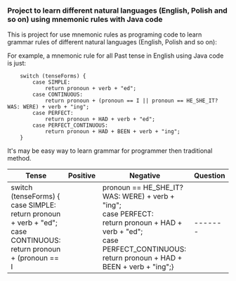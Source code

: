 ### Project to learn different natural languages (English, Polish and so on) using mnemonic rules with Java code
This is project for use mnemonic rules as programing code to learn grammar rules of different natural languages (English, Polish and so on):

For example, a mnemonic rule for all Past tense in English using Java code is just: 

        switch (tenseForms) {
            case SIMPLE:
                return pronoun + verb + "ed";
            case CONTINUOUS:
                return pronoun + (pronoun == I || pronoun == HE_SHE_IT? WAS: WERE) + verb + "ing";
            case PERFECT:
                return pronoun + HAD + verb + "ed";
            case PERFECT_CONTINUOUS:
                return pronoun + HAD + BEEN + verb + "ing";
        }        
        
It's may be easy way to learn grammar for programmer then traditional method.    
     
     
     
| Tense | Positive | Negative | Question |
| ----- | 	-------|---------- | 	-------|
| switch (tenseForms) {<br>   case SIMPLE:<br>    return pronoun + verb + "ed";<br>case CONTINUOUS:<br>return pronoun + (pronoun == I || pronoun == HE_SHE_IT? WAS: WERE) + verb + "ing";<br>case PERFECT:<br>return pronoun + HAD + verb + "ed";<br> case PERFECT_CONTINUOUS:<br> return pronoun + HAD + BEEN + verb + "ing";}  | 	-------|---------- | 	-------|
